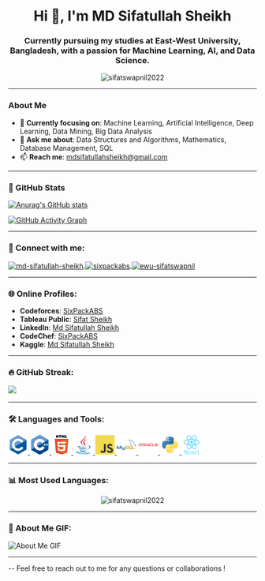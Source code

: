 <h1 align="center">Hi 👋, I'm MD Sifatullah Sheikh</h1>
<h3 align="center">Currently pursuing my studies at East-West University, Bangladesh, with a passion for Machine Learning, AI, and Data Science.</h3>

<p align="center">
  <img src="https://komarev.com/ghpvc/?username=sifatswapnil2022&label=Profile%20views&color=0e75b6&style=flat" alt="sifatswapnil2022" />
</p>

---

### About Me
- 🌱 **Currently focusing on**: Machine Learning, Artificial Intelligence, Deep Learning, Data Mining, Big Data Analysis
- 💬 **Ask me about**: Data Structures and Algorithms, Mathematics, Database Management, SQL
- 📫 **Reach me**: [mdsifatullahsheikh@gmail.com](mailto:mdsifatullahsheikh@gmail.com)

---

### 🚀 GitHub Stats
[![Anurag's GitHub stats](https://github-readme-stats.vercel.app/api?username=SifatSwapnil2022)](https://github.com/SifatSwapnil2022/github-readme-stats)

[![GitHub Activity Graph](https://github-readme-activity-graph.vercel.app/graph?username=sifatswapnil2022&theme=github-light)](https://github.com/ashutosh00710/github-readme-activity-graph)

---

### 🔗 Connect with me:
<p align="left">
  <a href="https://linkedin.com/in/md-sifatullah-sheikh" target="blank">
    <img align="center" src="https://raw.githubusercontent.com/rahuldkjain/github-profile-readme-generator/master/src/images/icons/Social/linked-in-alt.svg" alt="md-sifatullah-sheikh" height="30" width="40" />
  </a>
  <a href="https://codeforces.com/profile/sixpackabs" target="blank">
    <img align="center" src="https://raw.githubusercontent.com/rahuldkjain/github-profile-readme-generator/master/src/images/icons/Social/codeforces.svg" alt="sixpackabs" height="30" width="40" />
  </a>
  <a href="https://www.leetcode.com/ewu-sifatswapnil" target="blank">
    <img align="center" src="https://raw.githubusercontent.com/rahuldkjain/github-profile-readme-generator/master/src/images/icons/Social/leet-code.svg" alt="ewu-sifatswapnil" height="30" width="40" />
  </a>
</p>

---

### 🌐 Online Profiles:
- **Codeforces**: [SixPackABS](https://codeforces.com/profile/SixPackABS)
- **Tableau Public**: [Sifat Sheikh](https://public.tableau.com/app/profile/sifat.sheikh/vizzes)
- **LinkedIn**: [Md Sifatullah Sheikh](https://www.linkedin.com/in/mdsifatullahsheikh)
- **CodeChef**: [SixPackABS](https://www.codechef.com/users/sixpackabs)
- **Kaggle**: [Md Sifatullah Sheikh](https://www.kaggle.com/mdsifatullahsheikh)

---

### 🔥 GitHub Streak:
![](https://github-readme-streak-stats.herokuapp.com/?user=SifatSwapnil2022&theme=radical&hide_border=false)

---

### 🛠️ Languages and Tools:
<p align="left">
  <a href="https://www.cprogramming.com/" target="_blank" rel="noreferrer">
    <img src="https://raw.githubusercontent.com/devicons/devicon/master/icons/c/c-original.svg" alt="c" width="40" height="40"/>
  </a>
  <a href="https://www.w3schools.com/cpp/" target="_blank" rel="noreferrer">
    <img src="https://raw.githubusercontent.com/devicons/devicon/master/icons/cplusplus/cplusplus-original.svg" alt="cplusplus" width="40" height="40"/>
  </a>
  <a href="https://www.w3.org/html/" target="_blank" rel="noreferrer">
    <img src="https://raw.githubusercontent.com/devicons/devicon/master/icons/html5/html5-original-wordmark.svg" alt="html5" width="40" height="40"/>
  </a>
  <a href="https://www.java.com" target="_blank" rel="noreferrer">
    <img src="https://raw.githubusercontent.com/devicons/devicon/master/icons/java/java-original.svg" alt="java" width="40" height="40"/>
  </a>
  <a href="https://developer.mozilla.org/en-US/docs/Web/JavaScript" target="_blank" rel="noreferrer">
    <img src="https://raw.githubusercontent.com/devicons/devicon/master/icons/javascript/javascript-original.svg" alt="javascript" width="40" height="40"/>
  </a>
  <a href="https://www.mysql.com/" target="_blank" rel="noreferrer">
    <img src="https://raw.githubusercontent.com/devicons/devicon/master/icons/mysql/mysql-original-wordmark.svg" alt="mysql" width="40" height="40"/>
  </a>
  <a href="https://www.oracle.com/" target="_blank" rel="noreferrer">
    <img src="https://raw.githubusercontent.com/devicons/devicon/master/icons/oracle/oracle-original.svg" alt="oracle" width="40" height="40"/>
  </a>
  <a href="https://www.python.org" target="_blank" rel="noreferrer">
    <img src="https://raw.githubusercontent.com/devicons/devicon/master/icons/python/python-original.svg" alt="python" width="40" height="40"/>
  </a>
  <a href="https://reactjs.org/" target="_blank" rel="noreferrer">
    <img src="https://raw.githubusercontent.com/devicons/devicon/master/icons/react/react-original-wordmark.svg" alt="react" width="40" height="40"/>
  </a>
</p>

---

### 📊 Most Used Languages:
<p align="center">
  <img src="https://github-readme-stats.vercel.app/api/top-langs?username=sifatswapnil2022&show_icons=true&locale=en&layout=compact" alt="sifatswapnil2022" />
</p>

---

### 🎨 About Me GIF:
<img src="https://github.com/7oSkaaa/7oSkaaa/blob/main/Images/about_me.gif?raw=true" alt="About Me GIF" width="180px">

---

-- Feel free to reach out to me for any questions or collaborations ! 

